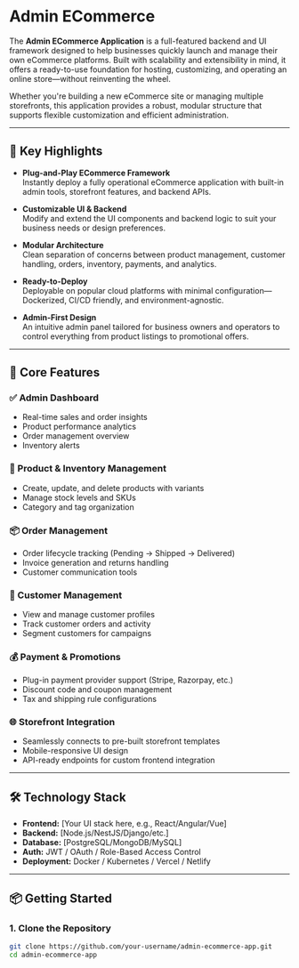 # Admin ECommerce

The **Admin ECommerce Application** is a full-featured backend and UI framework designed to help businesses quickly launch and manage their own eCommerce platforms. Built with scalability and extensibility in mind, it offers a ready-to-use foundation for hosting, customizing, and operating an online store—without reinventing the wheel.

Whether you're building a new eCommerce site or managing multiple storefronts, this application provides a robust, modular structure that supports flexible customization and efficient administration.

---

## 🚀 Key Highlights

- **Plug-and-Play ECommerce Framework**  
  Instantly deploy a fully operational eCommerce application with built-in admin tools, storefront features, and backend APIs.

- **Customizable UI & Backend**  
  Modify and extend the UI components and backend logic to suit your business needs or design preferences.

- **Modular Architecture**  
  Clean separation of concerns between product management, customer handling, orders, inventory, payments, and analytics.

- **Ready-to-Deploy**  
  Deployable on popular cloud platforms with minimal configuration—Dockerized, CI/CD friendly, and environment-agnostic.

- **Admin-First Design**  
  An intuitive admin panel tailored for business owners and operators to control everything from product listings to promotional offers.

---

## 🧩 Core Features

### ✅ Admin Dashboard
- Real-time sales and order insights
- Product performance analytics
- Order management overview
- Inventory alerts

### 🛒 Product & Inventory Management
- Create, update, and delete products with variants
- Manage stock levels and SKUs
- Category and tag organization

### 📦 Order Management
- Order lifecycle tracking (Pending → Shipped → Delivered)
- Invoice generation and returns handling
- Customer communication tools

### 👥 Customer Management
- View and manage customer profiles
- Track customer orders and activity
- Segment customers for campaigns

### 💰 Payment & Promotions
- Plug-in payment provider support (Stripe, Razorpay, etc.)
- Discount code and coupon management
- Tax and shipping rule configurations

### 🌐 Storefront Integration
- Seamlessly connects to pre-built storefront templates
- Mobile-responsive UI design
- API-ready endpoints for custom frontend integration

---

## 🛠️ Technology Stack

- **Frontend:** [Your UI stack here, e.g., React/Angular/Vue]
- **Backend:** [Node.js/NestJS/Django/etc.]
- **Database:** [PostgreSQL/MongoDB/MySQL]
- **Auth:** JWT / OAuth / Role-Based Access Control
- **Deployment:** Docker / Kubernetes / Vercel / Netlify

---

## 📦 Getting Started

### 1. Clone the Repository
```bash
git clone https://github.com/your-username/admin-ecommerce-app.git
cd admin-ecommerce-app
